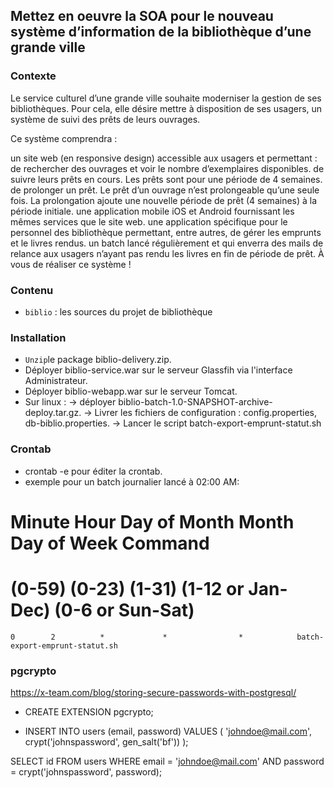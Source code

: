 ## Mettez en oeuvre la SOA pour le nouveau système d’information de la bibliothèque d’une grande ville

### Contexte

Le service culturel d’une grande ville souhaite moderniser la gestion de ses bibliothèques. Pour cela, elle désire mettre à disposition de ses usagers, un système de suivi des prêts de leurs ouvrages.

Ce système comprendra :

un site web (en responsive design) accessible aux usagers et permettant :
de rechercher des ouvrages et voir le nombre d’exemplaires disponibles.
de suivre leurs prêts en cours. Les prêts sont pour une période de 4 semaines.
de prolonger un prêt. Le prêt d’un ouvrage n’est prolongeable qu’une seule fois. La prolongation ajoute une nouvelle période de prêt (4 semaines) à la période initiale.
une application mobile iOS et Android fournissant les mêmes services que le site web.
une application spécifique pour le personnel des bibliothèque permettant, entre autres, de gérer les emprunts et le livres rendus.
un batch lancé régulièrement et qui enverra des mails de relance aux usagers n’ayant pas rendu les livres en fin de période de prêt.
À vous de réaliser ce système !


### Contenu

-   `biblio` : les sources du projet de bibliothèque

### Installation

- `Unzip`le package biblio-delivery.zip.
- Déployer biblio-service.war sur le serveur Glassfih via l'interface Administrateur.
- Déployer biblio-webapp.war sur le serveur Tomcat.
- Sur linux :
  -> déployer biblio-batch-1.0-SNAPSHOT-archive-deploy.tar.gz.
  -> Livrer les fichiers de configuration : config.properties, db-biblio.properties.
  -> Lancer le script batch-export-emprunt-statut.sh

### Crontab

- crontab -e pour éditer la crontab.
- exemple pour un batch journalier lancé à 02:00 AM:
# Minute   Hour   Day of Month       Month          Day of Week        Command    
# (0-59)  (0-23)     (1-31)    (1-12 or Jan-Dec)  (0-6 or Sun-Sat)                
    0        2          *             *                *            batch-export-emprunt-statut.sh

### pgcrypto

https://x-team.com/blog/storing-secure-passwords-with-postgresql/

- CREATE EXTENSION pgcrypto;

- INSERT INTO users (email, password) VALUES (
  'johndoe@mail.com',
  crypt('johnspassword', gen_salt('bf'))
);

SELECT id
  FROM users
 WHERE email = 'johndoe@mail.com'
   AND password = crypt('johnspassword', password);
